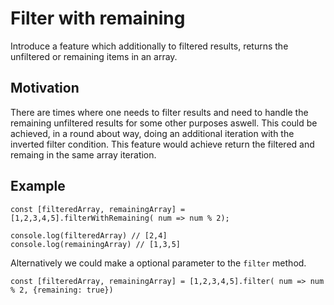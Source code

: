 # Filter with remaining

Introduce a feature which additionally to filtered results, returns the unfiltered or remaining items in an array.

## Motivation
There are times where one needs to filter results and need to handle the remaining unfiltered results for some other purposes aswell. This could be achieved, in a round about way, doing an additional iteration with the inverted filter condition. This feature would achieve return the filtered and remaing in the same array iteration.

## Example
```
const [filteredArray, remainingArray] = [1,2,3,4,5].filterWithRemaining( num => num % 2);

console.log(filteredArray) // [2,4]
console.log(remainingArray) // [1,3,5]
```

Alternatively we could make a optional parameter to the `filter` method.

```
const [filteredArray, remainingArray] = [1,2,3,4,5].filter( num => num % 2, {remaining: true})
```
